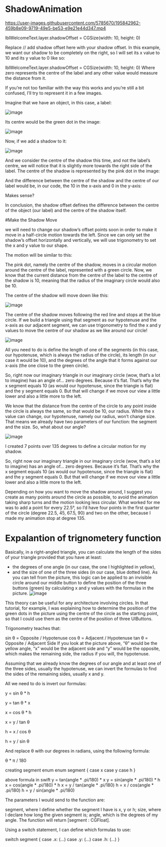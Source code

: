 # ShadowAnimation



https://user-images.githubusercontent.com/5785670/195842962-459b8e09-9719-49e5-be53-e9e21e44d347.mp4




lblWelcomeText.layer.shadowOffset = CGSize(width: 10, height: 0)

Replace // add shadow offset here with your shadow offset. In this example, we want our shadow to be completely on the right, so I will set its x value to 10 and its y value to 0 like so:

lblWelcomeText.layer.shadowOffset = CGSize(width: 10, height: 0)
Where zero represents the centre of the label and any other value would measure the distance from it.

If you’re not too familiar with the way this works and you’re still a bit confused, I’ll try to represent it in a few images.

Imagine that we have an object, in this case, a label:

![image](https://user-images.githubusercontent.com/5785670/195553226-561bd129-c76f-430d-91a9-3be1435484c8.png)

Its centre would be the green dot in the image:

![image](https://user-images.githubusercontent.com/5785670/195553305-0619b287-e994-4064-a443-7cb476598e7d.png)


Now, if we add a shadow to it:

![image](https://user-images.githubusercontent.com/5785670/195553353-9375d2dd-766a-4894-98c2-5198480c7813.png)


And we consider the centre of the shadow this time, and not the label’s centre, we will notice that it is slightly more towards the right side of the label. The centre of the shadow is represented by the pink dot in the image:


And the difference between the centre of the shadow and the centre of our label would be, in our code, the 10 in the x-axis and 0 in the y-axis:


Makes sense?

In conclusion, the shadow offset defines the difference between the centre of the object (our label) and the centre of the shadow itself.

#Make the Shadow Move

we will need to change our shadow’s offset points soon in order to make it move in a half-circle motion towards the left. Since we can only set the shadow’s offset horizontally and vertically, we will use trigonometry to set the x and y value to our shape.

The motion will be similar to this:


The pink dot, namely the centre of the shadow, moves in a circular motion around the centre of the label, represented with a green circle.
Now, we know that the current distance from the centre of the label to the centre of the shadow is 10, meaning that the radius of the imaginary circle would also be 10.

The centre of the shadow will move down like this:

![image](https://user-images.githubusercontent.com/5785670/195554060-01f9def5-5044-4d80-b27a-291c6dc418e6.png)





The centre of the shadow moves following the red line and stops at the blue circle.
If we build a triangle using that segment as our hypotenuse and the x-axis as our adjacent segment, we can use trigonometry to find the x and y values to move the centre of our shadow as we like around our circle!

![image](https://user-images.githubusercontent.com/5785670/195554118-8170da93-6250-492b-93a2-3831410c92c1.png)



All you need to do is define the length of one of the segments (in this case, our hypotenuse, which is always the radius of the circle), its length (in our case it would be 10), and the degrees of the angle that it forms against our x-axis (the one close to the green circle).



So, right now our imaginary triangle in our imaginary circle (wow, that’s a lot to imagine) has an angle of… zero degrees. Because it’s flat. That’s why the x segment equals 10 (as would our hypotenuse, since the triangle is flat) and the y segment equals 0. But that will change if we move our view a little lower and also a little more to the left.

We know that the distance from the centre of the circle to any point inside the circle is always the same, so that would be 10, our radius. While the x value can change, our hypotenuse, namely our radius, won’t change size. That means we already have two parameters of our function: the segment and the size. So, what about our angle?



![image](https://user-images.githubusercontent.com/5785670/195554433-0ab7dea9-17fe-40e3-82e9-474b7c4e3edb.png)

I created 7 points over 135 degrees to define a circular motion for my shadow.

So, right now our imaginary triangle in our imaginary circle (wow, that’s a lot to imagine) has an angle of… zero degrees. Because it’s flat. That’s why the x segment equals 10 (as would our hypotenuse, since the triangle is flat) and the y segment equals 0. But that will change if we move our view a little lower and also a little more to the left.


Depending on how you want to move the shadow around, I suggest you create as many points around the circle as possible, to avoid the animation taking sharp turns and the motion looking less circular. What worked for me was to add a point for every 22.5°, so I’d have four points in the first quarter of the circle (degree 22.5, 45, 67.5, 90) and two on the other, because I made my animation stop at degree 135.


# Expalantion of trignometery function

Basically, in a right-angled triangle, you can calculate the length of the sides of your triangle provided that you have at least:
- the degrees of one angle (in our case, the one I highlighted in yellow),
- and the size of one of the three sides (in our case, blue dotted line).
As you can tell from the picture, this logic can be applied to an invisible circle around our middle button to define the position of the three buttons (green) by calculating x and y values with the formulas in the picture.
![image](https://user-images.githubusercontent.com/5785670/195842433-8637a63f-6c92-4887-b28b-f7230529be0d.png)



This theory can be useful for any architecture involving circles. In that tutorial, for example, I was explaining how to determine the position of the green dots in the picture using the centre of the circle as the starting point, so that I could use them as the centre of the position of three UIButtons.

Trigonometry teaches that:

sin θ = Opposite / Hypotenuse
cos θ = Adjacent / Hypotenuse
tan θ = Opposite / Adjacent Side
If you look at the picture above, “θ” would be the yellow angle, “x” would be the adjacent side and “y” would be the opposite, which makes the remaining side, the radius if you will, the hypotenuse.

Assuming that we already know the degrees of our angle and at least one of the three sides, usually the hypotenuse, we can invert the formulas to find the sides of the remaining sides, usually x and y.

All we need to do is invert our formulas:

y = sin θ * h

y = tan θ * x

x = cos θ * h

x = y / tan θ

h = x / cos θ

h = y / sin θ

And replace θ with our degrees in radians, using the following formula:

θ * π / 180


creating segment enum
enum segment {
case x
case y
case h
}

above formula in swift
y = tan(angle * .pi/180) * x
y = sin(angle * .pi/180) * h
x = cos(angle * .pi/180) * h
x = y / tan(angle * .pi/180)
h = x / cos(angle * .pi/180)
h = y / sin(angle * .pi/180)

The parameters I would send to the function are:

segment, where I define whether the segment I have is x, y or h;
size, where I declare how long the given segment is;
angle, which is the degrees of my angle.
The function will return [segment : CGFloat].

Using a switch statement, I can define which formulas to use:

switch segment {
   case .x: (...)
   case .y: (...)
   case .h: (...)
}




